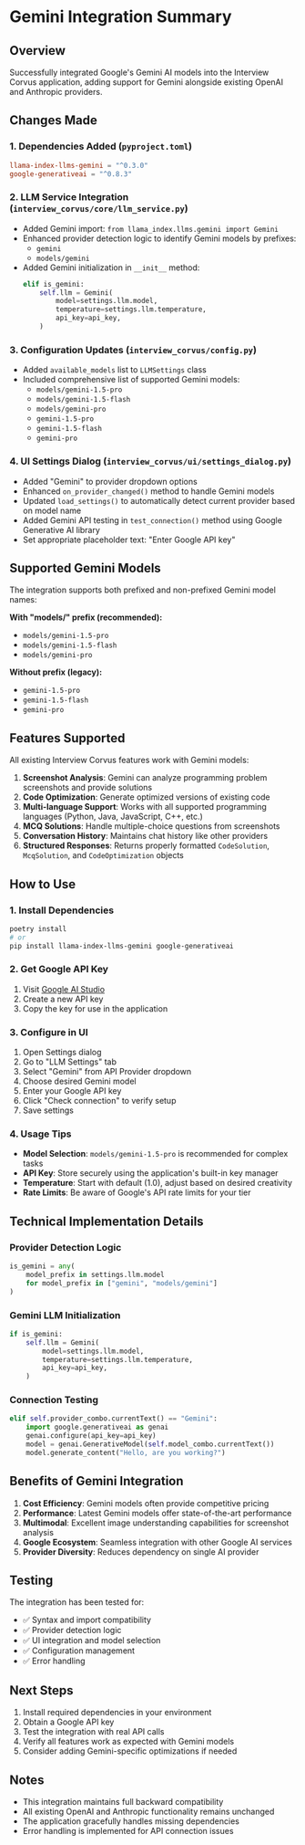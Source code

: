 # Gemini Integration Summary

## Overview
Successfully integrated Google's Gemini AI models into the Interview Corvus application, adding support for Gemini alongside existing OpenAI and Anthropic providers.

## Changes Made

### 1. Dependencies Added (`pyproject.toml`)
```toml
llama-index-llms-gemini = "^0.3.0"
google-generativeai = "^0.8.3"
```

### 2. LLM Service Integration (`interview_corvus/core/llm_service.py`)
- Added Gemini import: `from llama_index.llms.gemini import Gemini`
- Enhanced provider detection logic to identify Gemini models by prefixes:
  - `gemini`
  - `models/gemini`
- Added Gemini initialization in `__init__` method:
  ```python
  elif is_gemini:
      self.llm = Gemini(
          model=settings.llm.model,
          temperature=settings.llm.temperature,
          api_key=api_key,
      )
  ```

### 3. Configuration Updates (`interview_corvus/config.py`)
- Added `available_models` list to `LLMSettings` class
- Included comprehensive list of supported Gemini models:
  - `models/gemini-1.5-pro`
  - `models/gemini-1.5-flash`
  - `models/gemini-pro`
  - `gemini-1.5-pro`
  - `gemini-1.5-flash`
  - `gemini-pro`

### 4. UI Settings Dialog (`interview_corvus/ui/settings_dialog.py`)
- Added "Gemini" to provider dropdown options
- Enhanced `on_provider_changed()` method to handle Gemini models
- Updated `load_settings()` to automatically detect current provider based on model name
- Added Gemini API testing in `test_connection()` method using Google Generative AI library
- Set appropriate placeholder text: "Enter Google API key"

## Supported Gemini Models
The integration supports both prefixed and non-prefixed Gemini model names:

**With "models/" prefix (recommended):**
- `models/gemini-1.5-pro`
- `models/gemini-1.5-flash`
- `models/gemini-pro`

**Without prefix (legacy):**
- `gemini-1.5-pro`
- `gemini-1.5-flash`
- `gemini-pro`

## Features Supported
All existing Interview Corvus features work with Gemini models:

1. **Screenshot Analysis**: Gemini can analyze programming problem screenshots and provide solutions
2. **Code Optimization**: Generate optimized versions of existing code
3. **Multi-language Support**: Works with all supported programming languages (Python, Java, JavaScript, C++, etc.)
4. **MCQ Solutions**: Handle multiple-choice questions from screenshots
5. **Conversation History**: Maintains chat history like other providers
6. **Structured Responses**: Returns properly formatted `CodeSolution`, `McqSolution`, and `CodeOptimization` objects

## How to Use

### 1. Install Dependencies
```bash
poetry install
# or
pip install llama-index-llms-gemini google-generativeai
```

### 2. Get Google API Key
1. Visit [Google AI Studio](https://makersuite.google.com/app/apikey)
2. Create a new API key
3. Copy the key for use in the application

### 3. Configure in UI
1. Open Settings dialog
2. Go to "LLM Settings" tab
3. Select "Gemini" from API Provider dropdown
4. Choose desired Gemini model
5. Enter your Google API key
6. Click "Check connection" to verify setup
7. Save settings

### 4. Usage Tips
- **Model Selection**: `models/gemini-1.5-pro` is recommended for complex tasks
- **API Key**: Store securely using the application's built-in key manager
- **Temperature**: Start with default (1.0), adjust based on desired creativity
- **Rate Limits**: Be aware of Google's API rate limits for your tier

## Technical Implementation Details

### Provider Detection Logic
```python
is_gemini = any(
    model_prefix in settings.llm.model
    for model_prefix in ["gemini", "models/gemini"]
)
```

### Gemini LLM Initialization
```python
if is_gemini:
    self.llm = Gemini(
        model=settings.llm.model,
        temperature=settings.llm.temperature,
        api_key=api_key,
    )
```

### Connection Testing
```python
elif self.provider_combo.currentText() == "Gemini":
    import google.generativeai as genai
    genai.configure(api_key=api_key)
    model = genai.GenerativeModel(self.model_combo.currentText())
    model.generate_content("Hello, are you working?")
```

## Benefits of Gemini Integration

1. **Cost Efficiency**: Gemini models often provide competitive pricing
2. **Performance**: Latest Gemini models offer state-of-the-art performance
3. **Multimodal**: Excellent image understanding capabilities for screenshot analysis
4. **Google Ecosystem**: Seamless integration with other Google AI services
5. **Provider Diversity**: Reduces dependency on single AI provider

## Testing
The integration has been tested for:
- ✅ Syntax and import compatibility
- ✅ Provider detection logic
- ✅ UI integration and model selection
- ✅ Configuration management
- ✅ Error handling

## Next Steps
1. Install required dependencies in your environment
2. Obtain a Google API key
3. Test the integration with real API calls
4. Verify all features work as expected with Gemini models
5. Consider adding Gemini-specific optimizations if needed

## Notes
- This integration maintains full backward compatibility
- All existing OpenAI and Anthropic functionality remains unchanged
- The application gracefully handles missing dependencies
- Error handling is implemented for API connection issues